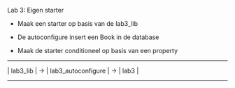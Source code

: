 Lab 3: Eigen starter

* Maak een starter op basis van de lab3_lib

* De autoconfigure insert een Book in de database

* Maak de starter conditioneel op basis van een property

--------------       ------------------------      ----------
|  lab3_lib  |   ->  |  lab3_autoconfigure  |  ->  |  lab3  |
--------------       ------------------------      ----------
